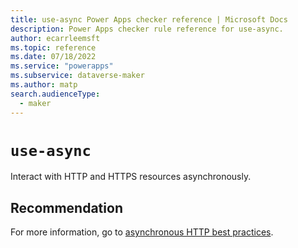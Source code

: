 ```yaml
---
title: use-async Power Apps checker reference | Microsoft Docs
description: Power Apps checker rule reference for use-async.
author: ecarrleemsft
ms.topic: reference
ms.date: 07/18/2022
ms.service: "powerapps"
ms.subservice: dataverse-maker
ms.author: matp
search.audienceType: 
  - maker
---
```

# `use-async`

Interact with HTTP and HTTPS resources asynchronously.

## Recommendation

For more information, go to [asynchronous HTTP best practices](/powerapps/developer/model-driven-apps/best-practices/business-logic/interact-http-https-resources-asynchronously).

